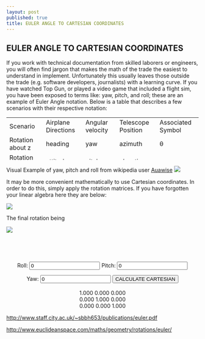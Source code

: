 ```yaml
---
layout: post
published: true
title: EULER ANGLE TO CARTESIAN COORDINATES
---
```

## EULER ANGLE TO CARTESIAN COORDINATES
  If you work with technical documentation from skilled laborers or engineers, you will often find jargon that makes the math of the trade the easiest to understand in implement. Unfortunately this usually leaves those outside the trade (e.g. software developers, journalists) with a learning curve. If you have watched Top Gun, or played a video game that included a flight sim, you have been exposed to terms like: yaw, pitch, and roll; these are an example of Euler Angle notation. Below is a table that describes a few scenarios with their respective notation:
<table style="height: 111px;" width="803">
<tbody>
<tr>
<td width="162">Scenario</td>
<td width="162">Airplane Directions</td>
<td width="162">Angular velocity</td>
<td width="162">Telescope Position</td>
<td width="162">Associated Symbol</td>
</tr>
<tr>
<td width="162">Rotation about z</td>
<td width="162">heading</td>
<td width="162">yaw</td>
<td width="162">azimuth</td>
<td width="162">θ</td>
</tr>
<tr>
<td width="162">Rotation about y</td>
<td width="162">attitude</td>
<td width="162">pitch</td>
<td width="162">elevation</td>
<td width="162">φ</td>
</tr>
<tr>
<td width="162">Rotation about x</td>
<td width="162">bank</td>
<td width="162">roll</td>
<td width="162">tilt</td>
<td width="162">ψ</td>
</tr>
</tbody>
</table>
Visual Example of yaw, pitch and roll from wikipedia user <a title="User:Auawise" href="https://commons.wikimedia.org/wiki/User:Auawise">Auawise</a>

<img src="{{ site.baseurl }}/img/yaw_axis_corrected.svg" />


It may be more convenient mathematically to use Cartesian coordinates. In order to do this, simply apply the rotation matrices. If you have forgotten your linear algebra here they are below:

<img src="{{ site.baseurl }}/img/Rotations.png" />

The final rotation being

<img src="{{ site.baseurl }}/img/Rotation.png" />

&nbsp;

&nbsp;
<script>
$(document).ready(function() {
    $("#calcBtn").click(function(){
    theta = parseFloat($("#yaw").val()) * Math.PI/180;
    psi = parseFloat($("#roll").val()) * Math.PI/180;
    phi = parseFloat($("#pitch").val()) * Math.PI/180;
    $("#a11").text(String((Math.cos(theta)*Math.cos(phi)).toFixed(3)));
    $("#a12").text(
    String((Math.sin(psi)*Math.sin(theta)*Math.cos(phi) - Math.cos(psi)*Math.sin(phi)).toFixed(3)));
    $("#a13").text(
    String((Math.cos(psi)*Math.sin(theta)*Math.cos(phi) + Math.sin(psi)*Math.sin(phi)).toFixed(3)));
    $("#a21").text(
    String((Math.cos(theta)*Math.sin(phi)).toFixed(3)));
    $("#a22").text(
    String((Math.sin(psi)*Math.sin(theta)*Math.sin(phi) + Math.cos(psi)*Math.cos(phi)).toFixed(3)))
    $("#a23").text(
    String((Math.cos(psi)*Math.sin(theta)*Math.sin(phi) - Math.sin(psi)*Math.cos(phi)).toFixed(3)))
    $("#a31").text(
    String((-1*Math.sin(theta)).toFixed(3)));
    $("#a32").text(
    String((Math.sin(psi)*Math.cos(theta)).toFixed(3)));
    $("#a33").text(
    String((Math.cos(psi)*Math.cos(theta)).toFixed(3)));
    }); 
});
</script>
<center>
  <label for="roll">Roll:</label>
  <input type="text" id="roll" name="roll" value="0">
  <label for="pitch">Pitch:</label>
  <input type="text" id="pitch" name="pitch" value="0">

  <label for="yaw">Yaw:</label>
  <input type="text" id="yaw" name="yaw" value="0">
  <input type="button" id="calcBtn" value="CALCULATE CARTESIAN" >
  <br>
  <br>
  <label id="a11">1.000</label>
  <label id="a12">0.000</label>
  <label id="a13">0.000</label>
  <br>
  <label id="a21">0.000</label>
  <label id="a22">1.000</label>
  <label id="a23">0.000</label>
  <br>
  <label id="a31">0.000</label>
  <label id="a32">0.000</label>
  <label id="a33">1.000</label>
</center>


http://www.staff.city.ac.uk/~sbbh653/publications/euler.pdf

http://www.euclideanspace.com/maths/geometry/rotations/euler/

&nbsp;

&nbsp;

&nbsp;

&nbsp;

&nbsp;
